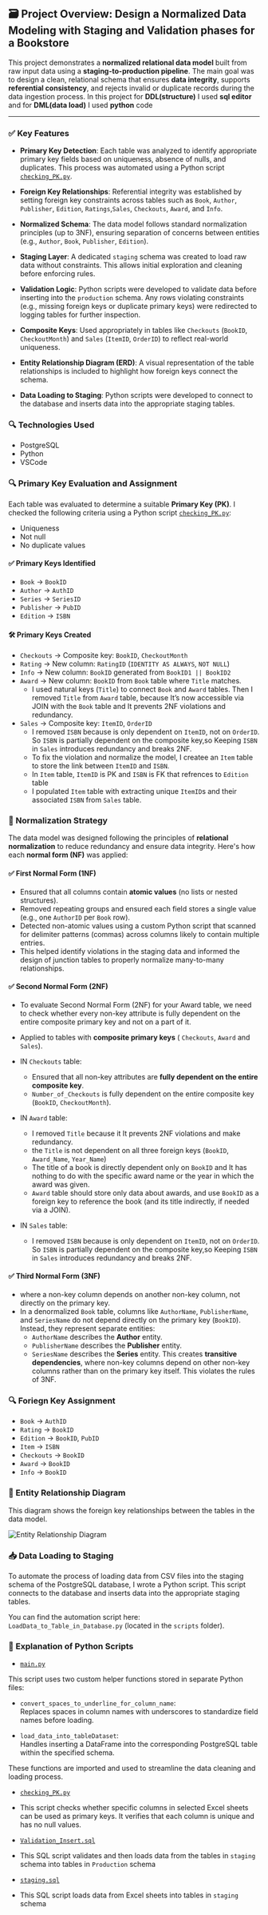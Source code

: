 ## 🗃️ Project Overview: Design a Normalized Data Modeling with Staging and Validation phases for a Bookstore

This project demonstrates a **normalized relational data model** built from raw input data using a **staging-to-production pipeline**. The main goal was to design a clean, relational schema that ensures **data integrity**, supports **referential consistency**, and rejects invalid or duplicate records during the data ingestion process.
In this project for **DDL(structure)** I used **sql editor** and for **DML(data load)** I used **python** code

---

### ✅ Key Features

- **Primary Key Detection**: Each table was analyzed to identify appropriate primary key fields based on uniqueness, absence of nulls, and duplicates. This process was automated using a Python script [`checking_PK.py`](./scripts/checking_PK.py).

- **Foreign Key Relationships**: Referential integrity was established by setting foreign key constraints across tables such as `Book`, `Author`, `Publisher`, `Edition`,  `Ratings`,`Sales`, `Checkouts`, `Award`, and `Info`.

- **Normalized Schema**: The data model follows standard normalization principles (up to 3NF), ensuring separation of concerns between entities (e.g., `Author`, `Book`, `Publisher`, `Edition`).

- **Staging Layer**: A dedicated `staging` schema was created to load raw data without constraints. This allows initial exploration and cleaning before enforcing rules.

- **Validation Logic**: Python scripts were developed to validate data before inserting into the `production` schema. Any rows violating constraints (e.g., missing foreign keys or duplicate primary keys) were redirected to logging tables for further inspection.

- **Composite Keys**: Used appropriately in tables like `Checkouts` (`BookID`, `CheckoutMonth`) and `Sales` (`ItemID`, `OrderID`) to reflect real-world uniqueness.

- **Entity Relationship Diagram (ERD)**: A visual representation of the table relationships is included to highlight how foreign keys connect the schema.

- **Data Loading to Staging**: Python scripts were developed to connect to the database and inserts data into the appropriate staging tables.



### 🔍 Technologies Used

- PostgreSQL 
- Python 
- VSCode


### 🔍 Primary Key Evaluation and Assignment

Each table was evaluated to determine a suitable **Primary Key (PK)**. I checked the following criteria using a Python script [`checking_PK.py`](./scripts/checking_PK.py):

- Uniqueness
- Not null
- No duplicate values

#### ✅ Primary Keys Identified

- `Book` → `BookID`
- `Author` → `AuthID`
- `Series` → `SeriesID`
- `Publisher` → `PubID`
- `Edition` → `ISBN`

#### 🛠️ Primary Keys Created

- `Checkouts` → Composite key: `BookID`, `CheckoutMonth`
- `Rating` → New column: `RatingID` (`IDENTITY AS ALWAYS`, `NOT NULL`)
- `Info` → New column: `BookID` generated from `BookID1 || BookID2`
- `Award` → New column: `BookID` from `Book` table where `Title` matches.
    - I used natural keys (`Title`) to connect `Book` and `Award` tables. Then I removed `Title` from `Award` table, because It’s now accessible via JOIN with the `Book` table and It prevents 2NF violations and redundancy.
- `Sales` → Composite key: `ItemID`, `OrderID`
    - I removed  `ISBN` because is only dependent on `ItemID`, not on `OrderID`. So `ISBN` is partially dependent on the composite key,so Keeping `ISBN` in `Sales` introduces redundancy and breaks 2NF.
    - To fix the violation and normalize the model, I createe an `Item` table to store the link between `ItemID` and `ISBN`.
    - In `Item` table, `ItemID` is PK and `ISBN` is FK that refrences to `Edition` table
    - I populated  `Item` table with extracting unique `ItemID`s and their associated `ISBN` from `Sales` table.



### 🧩 Normalization Strategy

The data model was designed following the principles of **relational normalization** to reduce redundancy and ensure data integrity. Here's how each **normal form (NF)** was applied:

#### ✅ First Normal Form (1NF)

- Ensured that all columns contain **atomic values** (no lists or nested structures).
- Removed repeating groups and ensured each field stores a single value (e.g., one `AuthorID` per `Book` row).
- Detected non-atomic values using a custom Python script that scanned for delimiter patterns (commas) across columns likely to contain multiple entries.
- This helped identify violations in the staging data and informed the design of junction tables to properly normalize many-to-many relationships.

#### ✅ Second Normal Form (2NF)

- To evaluate Second Normal Form (2NF) for your Award table, we need to check whether every non-key attribute is fully dependent on the entire composite primary key and not on a part of it.
- Applied to tables with **composite primary keys** ( `Checkouts`, `Award` and `Sales`).
- IN `Checkouts` table:
    - Ensured that all non-key attributes are **fully dependent on the entire composite key**.
    - `Number_of_Checkouts` is fully dependent on the entire composite key (`BookID`, `CheckoutMonth`). 

- IN `Award` table:
    - I removed  `Title` because it It prevents 2NF violations and make redundancy.
    - the `Title` is not dependent on all three foreign keys (`BookID`, `Award_Name`, `Year_Name`)
    - The title of a book is directly dependent only on `BookID` and It has nothing to do with the specific award name or the year in which the award was given.
    - `Award` table should store only data about awards, and use `BookID` as a foreign key to reference the book (and its title indirectly, if needed via a JOIN).

- IN `Sales` table:
    - I removed  `ISBN` because is only dependent on `ItemID`, not on `OrderID`. So `ISBN` is partially dependent on the composite key,so Keeping `ISBN` in `Sales` introduces redundancy and breaks 2NF.


#### ✅ Third Normal Form (3NF)

- where a non-key column depends on another non-key column, not directly on the primary key.
- In a denormalized `Book` table, columns like `AuthorName`, `PublisherName`, and `SeriesName` do not depend directly on the primary key (`BookID`). Instead, they represent separate entities:
    - `AuthorName` describes the **Author** entity.
    - `PublisherName` describes the **Publisher** entity.
    - `SeriesName` describes the **Series** entity.
This creates **transitive dependencies**, where non-key columns depend on other non-key columns rather than on the primary key itself. This violates the rules of 3NF.


### 🔍 Foriegn Key Assignment

- `Book` → `AuthID`
- `Rating` → `BookID`
- `Edition` → `BookID`, `PubID`
- `Item` → `ISBN`
- `Checkouts` → `BookID`
- `Award` → `BookID`
- `Info` → `BookID`


### 🧩 Entity Relationship Diagram

This diagram shows the foreign key relationships between the tables in the data model.


![Entity Relationship Diagram](./images/ERD_diagram.png)

### 📥 Data Loading to Staging

To automate the process of loading data from CSV files into the staging schema of the PostgreSQL database, I wrote a Python script. This script connects to the database and inserts data into the appropriate staging tables.

You can find the automation script here:  
`LoadData_to_Table_in_Database.py` (located in the `scripts` folder).

### 🧩 Explanation of Python Scripts 

- [`main.py`](./scripts/main.py) 

This script uses two custom helper functions stored in separate Python files:

- `convert_spaces_to_underline_for_column_name`:  
  Replaces spaces in column names with underscores to standardize field names before loading.

- `load_data_into_tableDataset`:  
  Handles inserting a DataFrame into the corresponding PostgreSQL table within the specified schema.

These functions are imported and used to streamline the data cleaning and loading process.

- [`checking_PK.py`](./scripts/checking_PK.py) 

- This script checks whether specific columns in selected Excel sheets can be used as primary keys. It verifies that each column is unique and has no null values.

- [`Validation_Insert.sql`](./scripts/Validation_Insert.sql) 

- This SQL script validates and then loads data from the tables in `staging` schema into tables in `Production` schema 

- [`staging.sql`](./scripts/staging.sql) 

- This SQL script loads data from Excel sheets into tables in `staging` schema 